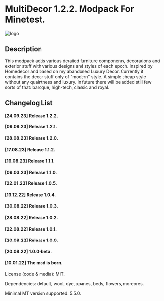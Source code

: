 # MultiDecor 1.2.2. Modpack For Minetest.
![logo](https://user-images.githubusercontent.com/25750346/185758916-9acf0ba5-5953-484f-825c-347c6ca7cddd.png)

## Description
This modpack adds various detailed furniture components, decorations and exterior stuff with various designs and styles of each epoch. Inspired by Homedecor and based on my abandoned Luxury Decor. Currently it contains the decor stuff only of "modern" style. A simple cheap style without any quaintness and luxury. In future there will be added still few sorts of that: baroque, high-tech, classic and royal.

## Changelog List
#### [24.09.23] Release 1.2.2.
#### [09.09.23] Release 1.2.1.
#### [28.08.23] Release 1.2.0.
#### [17.08.23] Release 1.1.2.
#### [16.08.23] Release 1.1.1.
#### [09.03.23] Release 1.1.0.
#### [22.01.23] Release 1.0.5.
#### [13.12.22] Release 1.0.4.
#### [30.08.22] Release 1.0.3.
#### [28.08.22] Release 1.0.2.
#### [22.08.22] Release 1.0.1.
#### [20.08.22] Release 1.0.0.
#### [20.08.22] 1.0.0-beta.
#### [10.01.22] The mod is born.

License (code & media): MIT.

Dependencies: default, wool, dye, xpanes, beds, flowers, moreores.

Minimal MT version supported: 5.5.0.
